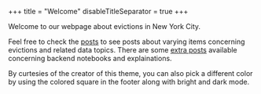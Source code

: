 +++
title = "Welcome"
disableTitleSeparator = true
+++

Welcome to our webpage about evictions in New York City.

Feel free to check the [posts](https://kerzer.github.io/tags/content/) to see posts about varying items concerning evictions and related data topics. 
There are some [extra posts](/tags/extra) available concerning backend notebooks and explainations.

By curtesies of the creator of this theme, you can also pick a different 
color by using the colored square in the footer along with bright and dark mode.
